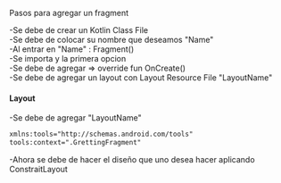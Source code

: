Pasos para agregar un fragment 

-Se debe de crear un Kotlin Class File  
-Se debe de colocar su nombre que deseamos "Name"  
-Al entrar en "Name" : Fragment()  
-Se importa y la primera opcion   
-Se debe de agregar => override fun OnCreate()  
-Se debe de agregar un layout con Layout Resource File "LayoutName"

#### Layout
-Se debe de agregar "LayoutName"
```xml
xmlns:tools="http://schemas.android.com/tools"
tools:context=".GrettingFragment"

```
-Ahora se debe de hacer el diseño que uno desea hacer aplicando ConstraitLayout
